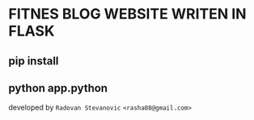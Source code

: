 # FITNES BLOG WEBSITE WRITEN IN FLASK

## pip install
## python app.python

developed by `Radovan Stevanovic` ```<rasha08@gmail.com>```